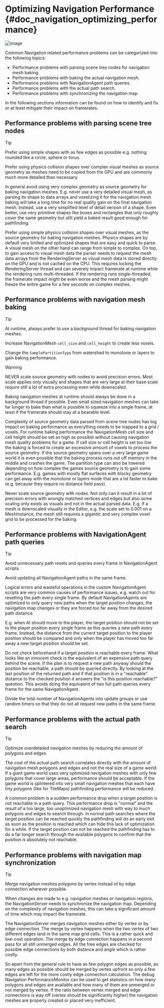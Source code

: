 # Optimizing Navigation Performance {#doc_navigation_optimizing_performance}

![image](img/nav_optimization.webp)

Common Navigation related performance problems can be categorized into
the following topics:

- Performance problems with parsing scene tree nodes for navigation mesh
  baking.
- Performance problems with baking the actual navigation mesh.
- Performance problems with NavigationAgent path queries.
- Performance problems with the actual path search.
- Performance problems with synchronizing the navigation map.

In the following sections information can be found on how to identify
and fix or at least mitigate their impact on framerates.

## Performance problems with parsing scene tree nodes

> [!TIP]
> Prefer using simple shapes with as few edges as possible e.g. nothing
> rounded like a circle, sphere or torus.
>
> Prefer using physics collision shapes over complex visual meshes as
> source geometry as meshes need to be copied from the GPU and are
> commonly much more detailed than necessary.

In general avoid using very complex geometry as source geometry for
baking navigation meshes. E.g. never use a very detailed visual mesh, as
parsing its shape to data arrays and voxelizing it for the navigation
mesh baking will take a long time for no real quality gain on the final
navigation mesh. Instead, use a very simplified level of detail version
of a shape. Even better, use very primitive shapes like boxes and
rectangles that only roughly cover the same geometry but still yield a
baked result good enough for pathfinding.

Prefer using simple physics collision shapes over visual meshes, as the
source geometry for baking navigation meshes. Physics shapes are by
default very limited and optimized shapes that are easy and quick to
parse. A visual mesh on the other hand can range from simple to complex.
On top, to gain access to visual mesh data the parser needs to request
the mesh data arrays from the RenderingServer as visual mesh data is
stored directly on the GPU and is not cached on the CPU. This requires
locking the RenderingServer thread and can severely impact framerate at
runtime while the rendering runs multi-threaded. If the rendering runs
single-threaded, the framerate impact might be even worse and the mesh
parsing might freeze the entire game for a few seconds on complex
meshes.

## Performance problems with navigation mesh baking

> [!TIP]
> At runtime, always prefer to use a background thread for baking
> navigation meshes.
>
> Increase NavigationMesh `cell_size` and `cell_height` to create less
> voxels.
>
> Change the `SamplePartitionType` from watershed to monotone or layers
> to gain baking performance.

> [!WARNING]
> NEVER scale source geometry with nodes to avoid precision errors. Most
> scale applies only visually and shapes that are very large at their
> base scale require still a lot of extra processing even while
> downscaled.

Baking navigation meshes at runtime should always be done in a
background thread if possible. Even small sized navigation meshes can
take far longer to bake than what is possible to squeeze into a single
frame, at least if the framerate should stay at a bearable level.

Complexity of source geometry data parsed from scene tree nodes has big
impact on baking performance as everything needs to be mapped to a grid
/ voxels. For runtime baking performance the NavigationMesh cell size
and cell height should be set as high as possible without causing
navigation mesh quality problems for a game. If cell size or cell height
is set too low the baking is forced to create an excessive amount of
voxels to process the source geometry. If the source geometry spans over
a very large game world it is even possible that the baking process runs
out off memory in the middle and crashes the game. The partition type
can also be lowered depending on how complex the games source geometry
is to gain some performance. E.g. games with mostly flat surfaces with
blocky geometry can get away with the monotone or layers mode that are a
lot faster to bake (e.g. because they require no distance field pass).

Never scale source geometry with nodes. Not only can it result in a lot
of precision errors with wrongly matched vertices and edges but also
some scaling only exists as visuals and not in the actual parsed data.
E.g. if a mesh is downscaled visually in the Editor, e.g. the scale set
to 0.001 on a MeshInstance, the mesh still requires a gigantic and very
complex voxel grid to be processed for the baking.

## Performance problems with NavigationAgent path queries

> [!TIP]
> Avoid unnecessary path resets and queries every frame in
> NavigationAgent scripts.
>
> Avoid updating all NavigationAgent paths in the same frame.

Logical errors and wasteful operations in the custom NavigationAgent
scripts are very common causes of performance issues, e.g. watch out for
resetting the path every single frame. By default NavigationAgents are
optimized to only query new paths when the target position changes, the
navigation map changes or they are forced too far away from the desired
path distance.

E.g. when AI should move to the player, the target position should not
be set to the player position every single frame as this queries a new
path every frame. Instead, the distance from the current target position
to the player position should be compared and only when the player has
moved too far away a new target position should be set.

Do not check beforehand if a target position is reachable every frame.
What looks like an innocent check is the equivalent of an expensive path
query behind the scene. If the plan is to request a new path anyway
should the position be reachable, a path should be queried directly. By
looking at the last position of the returned path and if that position
is in a \"reachable\" distance to the checked position it answers the
\"is this position reachable?\" question. This avoids doing the
equivalent of two full path queries every frame for the same
NavigationAgent.

Divide the total number of NavigationAgents into update groups or use
random timers so that they do not all request new paths in the same
frame.

## Performance problems with the actual path search

> [!TIP]
> Optimize overdetailed navigation meshes by reducing the amount of
> polygons and edges.

The cost of the actual path search correlates directly with the amount
of navigation mesh polygons and edges and not the real size of a game
world. If a giant game world uses very optimized navigation meshes with
only few polygons that cover large areas, performance should be
acceptable. If the game world is splintered into very small navigation
meshes that each have tiny polygons (like for TileMaps) pathfinding
performance will be reduced.

A common problem is a sudden performance drop when a target position is
not reachable in a path query. This performance drop is \"normal\" and
the result of a too large, too unoptimized navigation mesh with way to
much polygons and edges to search through. In normal path searches where
the target position can be reached quickly the pathfinding will do an
early exit as soon as the position is reached which can hide this lack
of optimization for a while. If the target position can not be reached
the pathfinding has to do a far longer search through the available
polygons to confirm that the position is absolutely not reachable.

## Performance problems with navigation map synchronization

> [!TIP]
> Merge navigation meshes polygons by vertex instead of by edge
> connection wherever possible.

When changes are made to e.g. navigation meshes or navigation regions,
the NavigationServer needs to synchronize the navigation map. Depending
on the complexity of navigation meshes, this can take a significant
amount of time which may impact the framerate.

The NavigationServer merges navigation meshes either by vertex or by
edge connection. The merge by vertex happens when the two vertex of two
different edges land in the same map grid cells. This is a rather quick
and low-cost operation. The merge by edge connection happens in a second
pass for all still unmerged edges. All the free edges are checked for
possible edge connections by both distance and angle which is rather
costly.

So apart from the general rule to have as few polygon edges as possible,
as many edges as possible should be merged by vertex upfront so only a
few edges are left for the more costly edge connection calculation. The
debug Navigation PerformanceMonitor can be used to get statistics on how
many polygons and edges are available and how many of them are unmerged
or not merged by vertex. If the ratio between vertex merged and edge
connections is way off (vertex should be significantly higher) the
navigation meshes are properly created or placed very inefficient.
